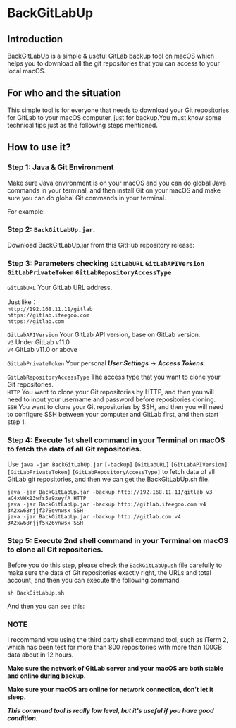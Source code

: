 # BackGitLabUp

## Introduction

BackGitLabUp is a simple & useful GitLab backup tool on macOS which helps you to download all the git repositories that you can access to your local macOS.

## For who and the situation

This simple tool is for everyone that needs to download your Git repositories for GitLab to your macOS computer, just for backup.You must know some technical tips just as the following steps mentioned.

## How to use it?

### Step 1: Java & Git Environment

Make sure Java environment is on your macOS and you can do global Java commands in your terminal, and then install Git on your macOS and make sure you can do global Git commands in your terminal.

For example:

### Step 2: `BackGitLabUp.jar`.

Download BackGitLabUp.jar from this GitHub repository release:

### Step 3: Parameters checking `GitLabURL` `GitLabAPIVersion` `GitLabPrivateToken` `GitLabRepositoryAccessType`

`GitLabURL` Your GitLab URL address.

Just like：  
`http://192.168.11.11/gitlab`  
`https://gitlab.ifeegoo.com`  
`https://gitlab.com`

`GitLabAPIVersion` Your GitLab API version, base on GitLab version.  
`v3` Under GitLab v11.0  
`v4` GitLab v11.0 or above


`GitLabPrivateToken` Your personal ***User Settings*** -> ***Access Tokens***.


`GitLabRepositoryAccessType` The access type that you want to clone your Git repositories.  
`HTTP` You want to clone your Git repositories by HTTP, and then you will need to input your username and password before repositories cloning.  
`SSH` You want to clone your Git repositories by SSH, and then you will need to configure SSH between your computer and GitLab first, and then start step 1.

### Step 4: Execute 1st shell command in your Terminal on macOS to fetch the data of all Git repositories.

Use `java -jar BackGitLabUp.jar` `[-backup]` `[GitLabURL]` `[GitLabAPIVersion]` `[GitLabPrivateToken]` `[GitLabRepositoryAccessType]` to fetch data of all GitLab git repositories, and then we can get the BackGitLabUp.sh file.

`java -jar BackGitLabUp.jar -backup http://192.168.11.11/gitlab v3 aC4xVWx13wfs5a9xeyfA HTTP`  
`java -jar BackGitLabUp.jar -backup http://gitlab.ifeegoo.com v4 3A2xw68rjjf37Sevnwsx SSH`  
`java -jar BackGitLabUp.jar -backup http://gitlab.com v4 3A2xw68rjjf5k26vnwsx SSH`

### Step 5: Execute 2nd shell command in your Terminal on macOS to clone all Git repositories.  

Before you do this step, please check the `BackGitLabUp.sh` file carefully to make sure the data of Git repositories exactly right, the URLs and total account, and then you can execute the following command.

`sh BackGitLabUp.sh`

And then you can see this:  


### NOTE

I recommand you using the third party shell command tool, such as iTerm 2, which has been test for more than 800 repositories with more than 100GB data about in 12 hours.

**Make sure the network of GitLab server and your macOS are both stable and online during backup.**

**Make sure your macOS are online for network connection, don't let it sleep.**

***This command tool is really low level, but it's useful if you have good condition.***






